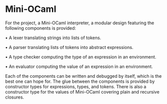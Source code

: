 # Mini-OCaml

For the project, a Mini-OCaml interpreter, a modular design featuring the following components is provided:

• A lexer translating strings into lists of tokens. 

• A parser translating lists of tokens into abstract expressions.

• A type checker computing the type of an expression in an environment.

• An evaluator computing the value of an expression in an environment.

Each of the components can be written and debugged by itself, which is the best one can hope for. 
The glue between the components is provided by constructor types for expressions, types, and tokens. 
There is also a constructor type for the values of Mini-OCaml covering plain and recursive closures.
